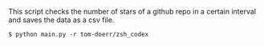 
This script checks the number of stars of a github repo
in a certain interval and saves the data as a csv file.

```
$ python main.py -r tom-doerr/zsh_codex
```

